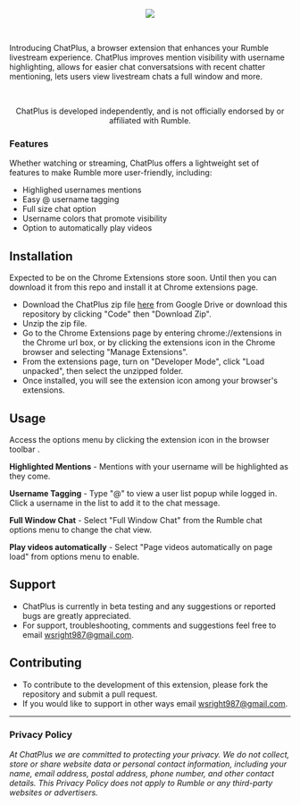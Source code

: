 <p align="center">
  <img src="https://i.imgur.com/05NHmoU.png" />
</p>

<br/>

<p align=""> 
  Introducing ChatPlus, a browser extension that enhances your Rumble livestream experience. 
  ChatPlus improves mention visibility with username highlighting, allows for easier chat conversatsions with recent chatter mentioning, lets users view livestream chats a full window and more.   
</p>

<br/>

<p align="center">ChatPlus is developed independently, and is not officially endorsed by or affiliated with Rumble.</p>

### Features 

Whether watching or streaming, ChatPlus offers a lightweight set of features to make Rumble more user-friendly, including:

- Highlighed usernames mentions 
- Easy @ username tagging
- Full size chat option
- Username colors that promote visibility
- Option to automatically play videos

## Installation

Expected to be on the Chrome Extensions store soon. Until then you can download it from this repo and install it at Chrome extensions page.

- Download the ChatPlus zip file [here](https://drive.google.com/file/d/1h_IiGSkpIADVvbtgnPknzBBLzUEKOrzi/view?usp=share_link) from Google Drive or download this repository by clicking "Code" then "Download Zip".
- Unzip the zip file. 
- Go to the Chrome Extensions page by entering chrome://extensions in the Chrome url box, or by clicking the extensions icon in the Chrome browser and selecting "Manage Extensions". 
- From the extensions page, turn on "Developer Mode", click "Load unpacked", then select the unzipped folder.
- Once installed, you will see the extension icon among your browser's extensions. 

## Usage

Access the options menu by clicking the extension icon in the browser toolbar .

**Highlighted Mentions** - Mentions with your username will be highlighted as they come.

**Username Tagging** - Type "@" to view a user list popup while logged in. Click a username in the list to add it to the chat message.

**Full Window Chat** - Select "Full Window Chat" from the Rumble chat options menu to change the chat view.

**Play videos automatically** - Select "Page videos automatically on page load" from options menu to enable.

## Support
- ChatPlus is currently in beta testing and any suggestions or reported bugs are greatly appreciated. 
- For support, troubleshooting, comments and suggestions feel free to email wsright987@gmail.com. 

## Contributing
- To contribute to the development of this extension, please fork the repository and submit a pull request.
- If you would like to support in other ways email wsright987@gmail.com.

---

### Privacy Policy

*At ChatPlus we are committed to protecting your privacy. We do not collect, store or share website data or personal contact information, including your name, email address, postal address, phone number, and other contact details. This Privacy Policy does not apply to Rumble or any third-party websites or advertisers.*
